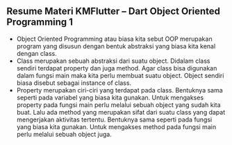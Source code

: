 ## Resume Materi KMFlutter – Dart Object Oriented Programming 1
- Object Oriented Programming atau biasa kita sebut OOP merupakan program yang disusun dengan bentuk abstraksi yang biasa kita kenal dengan class.
- Class merupakan sebuah abstraksi dari suatu object. Didalam class sendiri terdapat property dan juga method. Agar class bisa digunakan dalam fungsi main maka kita perlu membuat suatu object. Object sendiri biasa disebut sebagai instance of class.
- Property merupakan ciri-ciri yang terdapat pada class. Bentuknya sama seperti pada variabel yang biasa kita gunakan. Untuk mengakses property pada fungsi main perlu melalui sebuah object yang sudah kita buat. Lalu ada method yang merupakan sifat dari suatu class yang dapat mengerjakan aktivitas tertentu. Bentuknya sama seperti pada fungsi yang biasa kita gunakan. Untuk mengakses method pada fungsi main perlu melalui sebuah object juga.